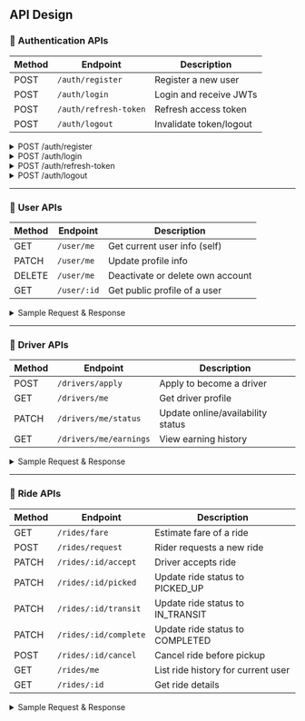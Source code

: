 ## API Design

### 🔐 **Authentication APIs**

| Method | Endpoint              | Description             |
| ------ | --------------------- | ----------------------- |
| POST   | `/auth/register`      | Register a new user     |
| POST   | `/auth/login`         | Login and receive JWTs  |
| POST   | `/auth/refresh-token` | Refresh access token    |
| POST   | `/auth/logout`        | Invalidate token/logout |

<details>
  <summary>POST /auth/register</summary>

**Sample Request**

```json
{
  "userName": "nafis",
  "email": "nafis@gmail.com",
  "password": "12x3tingTong!"
}
```

**Sample Response**

```json
{
  "statusCode": 201,
  "success": true,
  "message": "User registered successfully",
  "data": {
    "email": "nafis@gmail.com",
    "userName": "nafis",
    "role": "USER",
    "accountStatus": "active",
    "_id": "688da86f5adf6531e6852cfc",
    "createdAt": "2025-08-02T05:55:59.475Z"
  }
}
```

</details>

<details>
  <summary>POST /auth/login</summary>

**Sample Request**

```json
{
  "email": "nafis@gmail.com",
  "password": "12x3tingTong!"
}
```

**Sample Response**

```json
{
  "statusCode": 200,
  "success": true,
  "message": "User login successful",
  "data": {
    "accessToken": "access.token.value",
    "refreshToken": "refresh.token.value"
  }
}
```

</details>

<details>
  <summary>POST /auth/refresh-token</summary>

**Sample Request**

**Headers**
Authorization: Bearer <your-refresh-token>

**Sample Response**

```json
{
  "statusCode": 200,
  "success": true,
  "message": "Access token refreshed successfully",
  "data": {
    "accessToken": "eyJhbGciOiJIUzI1NiIsInR5cCI6IkpXVCJ9.eyJpZCI6IjY4OGQ5ZWU3Zjg2OGJkNjhiYmIyM2Y3MiIsImVtYWlsIjoicm9iQGdhbWFpbC5jb20iLCJyb2xlIjoiVVNFUiIsImlhdCI6MTc1NDExNDYxNCwiZXhwIjoxODQwNTE0NjE0fQ.KLb5NqbkotZjVFMytB3LofvDXs4ws0bf0say6ElsVoY",
    "refreshToken": "eyJhbGciOiJIUzI1NiIsInR5cCI6IkpXVCJ9.eyJpZCI6IjY4OGQ5ZWU3Zjg2OGJkNjhiYmIyM2Y3MiIsImVtYWlsIjoicm9iQGdhbWFpbC5jb20iLCJyb2xlIjoiVVNFUiIsImlhdCI6MTc1NDExMjMxNiwiZXhwIjoyMzU4OTEyMzE2fQ.-TXtydu_qzDWX_faxHUtSZtiw97t7wUu3xg0GJjDAUM"
  }
}
```

</details>

<details>
  <summary>POST /auth/logout</summary>

**Sample Response**

```json
{
  "statusCode": 200,
  "success": true,
  "message": "Logged out successfully",
  "data": null
}
```

</details>

---

### 👤 **User APIs**

| Method | Endpoint    | Description                      |
| ------ | ----------- | -------------------------------- |
| GET    | `/user/me`  | Get current user info (self)     |
| PATCH  | `/user/me`  | Update profile info              |
| DELETE | `/user/me`  | Deactivate or delete own account |
| GET    | `/user/:id` | Get public profile of a user     |

<details>
  <summary>Sample Request & Response</summary>

**GET /user/me**
Requires JWT in `Authorization` header.

**Response**

```json
{
  "statusCode": 200,
  "success": true,
  "message": "Your profile retrieved successfully",
  "data": {
    "_id": "688da86f5adf6531e6852cfc",
    "email": "nafis@gamail.com",
    "userName": "nafis",
    "role": "USER",
    "accountStatus": "active",
    "authProviders": [
      {
        "provider": "local",
        "providerId": "nafis@gamail.com"
      }
    ],
    "createdAt": "2025-08-02T05:55:59.475Z",
    "updatedAt": "2025-08-02T05:55:59.475Z"
  }
}
```

**PATCH /user/me**

**Request**

```json
{
  "userName": "nafiss"
}
```

**Response**

```json
{
  "statusCode": 200,
  "success": true,
  "message": "User data updated successfully",
  "data": {
    "_id": "688da86f5adf6531e6852cfc",
    "email": "nafis@gamail.com",
    "userName": "nafiss",
    "role": "USER",
    "accountStatus": "active",
    "authProviders": [
      {
        "provider": "local",
        "providerId": "nafis@gamail.com"
      }
    ],
    "createdAt": "2025-08-02T05:55:59.475Z",
    "updatedAt": "2025-08-02T06:09:28.252Z"
  }
}
```

**DELETE /user/me**

**Response**

```json
{
  "statusCode": 200,
  "success": true,
  "message": "User deleted (deactivated) successfully",
  "data": {
    "_id": "688da86f5adf6531e6852cfc",
    "email": "nafis@gamail.com",
    "userName": "nafiss",
    "role": "USER",
    "accountStatus": "deactivated",
    "authProviders": [
      {
        "provider": "local",
        "providerId": "nafis@gamail.com"
      }
    ],
    "createdAt": "2025-08-02T05:55:59.475Z",
    "updatedAt": "2025-08-02T06:12:26.142Z"
  }
}
```

**GET /user/\:id**
**Request**

`/user/688da86f5adf6531e6852cfc`

**Response**

```json
{
  "statusCode": 200,
  "success": true,
  "message": "Public Profile retrieved successfully",
  "data": {
    "name": "nafiss",
    "email": "nafis@gamail.com"
  }
}
```

</details>

---

### 🚗 **Driver APIs**

| Method | Endpoint               | Description                       |
| ------ | ---------------------- | --------------------------------- |
| POST   | `/drivers/apply`       | Apply to become a driver          |
| GET    | `/drivers/me`          | Get driver profile                |
| PATCH  | `/drivers/me/status`   | Update online/availability status |
| GET    | `/drivers/me/earnings` | View earning history              |

<details>
  <summary>Sample Request & Response</summary>

**POST /drivers/apply**

```json
{
  "driverLocation": {
    "latitude": 23.8103,
    "longitude": 90.4125
  },
  "vehicleInfo": {
    "vehicleType": "Car",
    "brand": "Toyota",
    "model": "Corolla",
    "year": 2020,
    "plateNumber": "DHK-5487"
  }
}
```

**Response**

```json
{
  "statusCode": 201,
  "success": true,
  "message": "Driver application submitted successfully",
  "data": {
    "userId": "688d9f33f868bd68bbb23f7b",
    "approvalStatus": "PENDING",
    "onlineStatus": "OFFLINE",
    "driverLocation": {
      "latitude": 23.8103,
      "longitude": 90.4125
    },
    "vehicleInfo": {
      "vehicleType": "Car",
      "brand": "Toyota",
      "model": "Corolla",
      "year": 2020,
      "plateNumber": "DHK-5487"
    },
    "_id": "688dad9b39d4876810a2d98e",
    "createdAt": "2025-08-02T06:18:03.519Z",
    "updatedAt": "2025-08-02T06:18:03.519Z"
  }
}
```

**GET /drivers/me**

Requires JWT in `Authorization` header.

**Response**

```json
{
  "statusCode": 200,
  "success": true,
  "message": "Your driver profile retrieved successfully",
  "data": {
    "_id": "688dad9b39d4876810a2d98e",
    "userId": "688d9f33f868bd68bbb23f7b",
    "approvalStatus": "APPROVED",
    "onlineStatus": "ONLINE",
    "driverLocation": {
      "latitude": 23.8103,
      "longitude": 90.4125
    },
    "vehicleInfo": {
      "vehicleType": "Car",
      "brand": "Toyota",
      "model": "Corolla",
      "year": 2020,
      "plateNumber": "DHK-5487"
    },
    "createdAt": "2025-08-02T06:18:03.519Z",
    "updatedAt": "2025-08-02T06:46:06.205Z"
  }
}
```

**PATCH /drivers/me/status**

```json
{
  "onlineStatus": "ONLINE"
}
```

**Response**

```json
{
  "statusCode": 200,
  "success": true,
  "message": "Driver status updated successfully",
  "data": {
    "_id": "688dad9b39d4876810a2d98e",
    "userId": "688d9f33f868bd68bbb23f7b",
    "approvalStatus": "APPROVED",
    "onlineStatus": "ONLINE",
    "driverLocation": {
      "latitude": 23.8103,
      "longitude": 90.4125
    },
    "vehicleInfo": {
      "vehicleType": "Car",
      "brand": "Toyota",
      "model": "Corolla",
      "year": 2020,
      "plateNumber": "DHK-5487"
    },
    "createdAt": "2025-08-02T06:18:03.519Z",
    "updatedAt": "2025-08-02T06:46:06.205Z"
  }
}
```

**GET /drivers/me/earnings**

**Response**

```json
{
  "statusCode": 200,
  "success": true,
  "data": [
    { "date": "2025-08-01", "amount": 50 },
    { "date": "2025-08-02", "amount": 75 }
  ]
}
```

</details>

---

### 🚕 **Ride APIs**

| Method | Endpoint              | Description                        |
| ------ | --------------------- | ---------------------------------- |
| GET    | `/rides/fare`         | Estimate fare of a ride            |
| POST   | `/rides/request`      | Rider requests a new ride          |
| PATCH  | `/rides/:id/accept`   | Driver accepts ride                |
| PATCH  | `/rides/:id/picked`   | Update ride status to PICKED_UP    |
| PATCH  | `/rides/:id/transit`  | Update ride status to IN_TRANSIT   |
| PATCH  | `/rides/:id/complete` | Update ride status to COMPLETED    |
| POST   | `/rides/:id/cancel`   | Cancel ride before pickup          |
| GET    | `/rides/me`           | List ride history for current user |
| GET    | `/rides/:id`          | Get ride details                   |

<details>
  <summary>Sample Request & Response</summary>

**GET /rides/fare**

```
fare?pickupLat=50805231.177530855&pickupLng=50805231.177530855&destLat=50805231.177530855&destLng=50805231.177530855
```

**Response**

```json
{
  "statusCode": 200,
  "success": true,
  "message": "Fare estimated successfully",
  "data": {
    "fare": 100
  }
}
```

**GET /rides/:id**

- Requires JWT in `Authorization` header.

**Response**

```json
{
  "statusCode": 200,
  "success": true,
  "message": "Ride details fetched successfully",
  "data": {
    "_id": "688db61e411e9aef67702f16",
    "riderId": "688d9ee7f868bd68bbb23f72",
    "driverId": null,
    "rideStatus": "REQUESTED",
    "pickupLocation": {
      "latitude": 23.780573,
      "longitude": 93.279239
    },
    "destinationLocation": {
      "latitude": 23.768406,
      "longitude": 90.408918
    },
    "transactionId": "txn_mdtwd6cg_0r2okxza",
    "fareEstimated": 370,
    "fareFinal": 0,
    "timestamps": {
      "requested": "2025-07-31T14:15:00.000Z",
      "canceled": "2025-08-02T06:56:27.659Z"
    },
    "createdAt": "2025-08-02T06:54:22.056Z",
    "updatedAt": "2025-08-02T06:56:27.661Z"
  }
}
```

**POST /rides/request**

**Request**

- Requires JWT in `Authorization` header.
- body:

```json
{
  "pickupLocation": {
    "latitude": 23.780573,
    "longitude": 93.279239
  },
  "destinationLocation": {
    "latitude": 23.768406,
    "longitude": 90.408918
  },
  "fareEstimated": 370,
  "fareFinal": 0.0,
  "timestamps": {
    "requested": "2025-07-31T14:15:00.000Z"
  }
}
```

**Response**

```json
{
  "statusCode": 201,
  "success": true,
  "message": "Ride request created successfully",
  "data": {
    "riderId": "688d9ee7f868bd68bbb23f72",
    "driverId": null,
    "rideStatus": "REQUESTED",
    "pickupLocation": {
      "latitude": 23.780573,
      "longitude": 93.279239
    },
    "destinationLocation": {
      "latitude": 23.768406,
      "longitude": 90.408918
    },
    "transactionId": "txn_mdtwd6cg_0r2okxza",
    "fareEstimated": 370,
    "fareFinal": 0,
    "timestamps": {
      "requested": "2025-07-31T14:15:00.000Z"
    },
    "_id": "688db61e411e9aef67702f16",
    "createdAt": "2025-08-02T06:54:22.056Z",
    "updatedAt": "2025-08-02T06:54:22.056Z"
  }
}
```

| POST | `/rides/:id/cancel` | Cancel ride before pickup |

<details>
  <summary>POST /rides/:id/cancel</summary>

**Request**

- Requires JWT in `Authorization` header.

**Response**

```json
{
  "statusCode": 200,
  "success": true,
  "message": "Ride cancelled successfully",
  "data": {
    "_id": "688db61e411e9aef67702f16",
    "riderId": "688d9ee7f868bd68bbb23f72",
    "driverId": null,
    "rideStatus": "CANCELLED",
    "pickupLocation": {
      "latitude": 23.780573,
      "longitude": 93.279239
    },
    "destinationLocation": {
      "latitude": 23.768406,
      "longitude": 90.408918
    },
    "transactionId": "txn_mdtwd6cg_0r2okxza",
    "fareEstimated": 370,
    "fareFinal": 0,
    "timestamps": {
      "requested": "2025-07-31T14:15:00.000Z",
      "canceled": "2025-08-02T06:56:27.659Z"
    },
    "createdAt": "2025-08-02T06:54:22.056Z",
    "updatedAt": "2025-08-02T06:56:27.661Z"
  }
}
```

**PATCH /rides/\:id/accept**

**Response**

```json
{
  "statusCode": 200,
  "success": true,
  "message": "Ride accepted successfully",
  "data": {
    "_id": "688db61e411e9aef67702f16",
    "riderId": "688d9ee7f868bd68bbb23f72",
    "driverId": "688d9f33f868bd68bbb23f7b",
    "rideStatus": "ACCEPTED",
    "pickupLocation": {
      "latitude": 23.780573,
      "longitude": 93.279239
    },
    "destinationLocation": {
      "latitude": 23.768406,
      "longitude": 90.408918
    },
    "transactionId": "txn_mdtwd6cg_0r2okxza",
    "fareEstimated": 370,
    "fareFinal": 0,
    "timestamps": {
      "requested": "2025-07-31T14:15:00.000Z",
      "accepted": "2025-08-02T07:03:52.781Z",
      "canceled": "2025-08-02T06:56:27.659Z"
    },
    "createdAt": "2025-08-02T06:54:22.056Z",
    "updatedAt": "2025-08-02T07:03:52.782Z"
  }
}
```

**PATCH /rides/\:id/picked**

**Response**

```json
{
  "statusCode": 200,
  "success": true,
  "message": "Ride marked as picked up successfully",
  "data": {
    "_id": "688db61e411e9aef67702f16",
    "riderId": "688d9ee7f868bd68bbb23f72",
    "driverId": "688d9f33f868bd68bbb23f7b",
    "rideStatus": "PICKED_UP",
    "pickupLocation": {
      "latitude": 23.780573,
      "longitude": 93.279239
    },
    "destinationLocation": {
      "latitude": 23.768406,
      "longitude": 90.408918
    },
    "transactionId": "txn_mdtwd6cg_0r2okxza",
    "fareEstimated": 370,
    "fareFinal": 0,
    "timestamps": {
      "requested": "2025-07-31T14:15:00.000Z",
      "accepted": "2025-08-02T07:03:52.781Z",
      "started": "2025-08-02T07:05:41.660Z",
      "canceled": "2025-08-02T06:56:27.659Z"
    },
    "createdAt": "2025-08-02T06:54:22.056Z",
    "updatedAt": "2025-08-02T07:05:41.661Z"
  }
}
```

**PATCH /rides/\:id/transit**

**Response**

```json
{
  "statusCode": 200,
  "success": true,
  "message": "Ride marked as in transit successfully",
  "data": {
    "_id": "688db61e411e9aef67702f16",
    "riderId": "688d9ee7f868bd68bbb23f72",
    "driverId": "688d9f33f868bd68bbb23f7b",
    "rideStatus": "IN_TRANSIT",
    "pickupLocation": {
      "latitude": 23.780573,
      "longitude": 93.279239
    },
    "destinationLocation": {
      "latitude": 23.768406,
      "longitude": 90.408918
    },
    "transactionId": "txn_mdtwd6cg_0r2okxza",
    "fareEstimated": 370,
    "fareFinal": 0,
    "timestamps": {
      "requested": "2025-07-31T14:15:00.000Z",
      "accepted": "2025-08-02T07:03:52.781Z",
      "started": "2025-08-02T07:05:41.660Z",
      "canceled": "2025-08-02T06:56:27.659Z"
    },
    "createdAt": "2025-08-02T06:54:22.056Z",
    "updatedAt": "2025-08-02T07:11:29.842Z"
  }
}
```

**PATCH /rides/\:id/complete**

**Response**

```json
{
  "statusCode": 200,
  "success": true,
  "message": "Ride marked as completed successfully",
  "data": {
    "ride": {
      "_id": "688db61e411e9aef67702f16",
      "riderId": "688d9ee7f868bd68bbb23f72",
      "driverId": "688d9f33f868bd68bbb23f7b",
      "rideStatus": "COMPLETED",
      "pickupLocation": {
        "latitude": 23.780573,
        "longitude": 93.279239
      },
      "destinationLocation": {
        "latitude": 23.768406,
        "longitude": 90.408918
      },
      "transactionId": "txn_mdtwd6cg_0r2okxza",
      "fareEstimated": 370,
      "fareFinal": 7342,
      "timestamps": {
        "requested": "2025-07-31T14:15:00.000Z",
        "accepted": "2025-08-02T07:03:52.781Z",
        "started": "2025-08-02T07:05:41.660Z",
        "completed": "2025-08-02T07:27:53.909Z",
        "canceled": "2025-08-02T06:56:27.659Z"
      },
      "createdAt": "2025-08-02T06:54:22.056Z",
      "updatedAt": "2025-08-02T07:27:53.915Z"
    },
    "transaction": {
      "transactionId": "txn_mdtwd6cg_0r2okxza",
      "amount": 7342,
      "paymentStatus": "PENDING",
      "paymentGateway": "SSLCOMMERZ",
      "invoiceUrl": "",
      "_id": "688dbdf9450e72b38d77ae38",
      "createdAt": "2025-08-02T07:27:53.932Z",
      "updatedAt": "2025-08-02T07:27:53.932Z"
    }
  }
}
```

</details>

---

### 💰 **Transaction APIs**

| Method | Endpoint            | Description          |
| ------ | ------------------- | -------------------- |
| PATCH  | `/transactions/pay` | Process ride payment |

<details>
  <summary>PATCH /transactions/pay</summary>

**Request**

```json
{
  "rideId": "abc123",
  "paymentMethod": "card"
}
```

**Response**

```json
{
  "statusCode": 200,
  "success": true,
  "message": "Payment successful",
  "data": {
    "transactionId": "txn_xyz123"
  }
}
```

</details>

---

### 💼 **Admin APIs**

| Method | Endpoint                     | Description                |
| ------ | ---------------------------- | -------------------------- |
| GET    | `/admin/users`               | List all users             |
| GET    | `/admin/drivers`             | List all drivers           |
| GET    | `/admin/rides`               | List all rides             |
| GET    | `/admin/users/:id`           | Get a single user's data   |
| PATCH  | `/admin/users/:id/block`     | Block user account         |
| PATCH  | `/admin/users/:id/unblock`   | Unblock user account       |
| PATCH  | `/admin/drivers/:id/approve` | Approve driver application |
| PATCH  | `/admin/drivers/:id/reject`  | Reject driver application  |

<details>
  <summary>GET /admin/users</summary>

**Response**

```json
{
  "statusCode": 200,
  "success": true,
  "message": "Users fetched successfully",
  "data": [
    {
      "_id": "688d9ee7f868bd68bbb23f72",
      "email": "rob@gamail.com",
      "userName": "rob",
      "password": "$purebcrypt$12$fcf35aeae6ce7673a5a9becebd64fba1$1ce8f7e7dc6bd8eaab402471dc744f30a5703f8ba3ba10bd66aef1c6fd96c92d",
      "role": "USER",
      "accountStatus": "active",
      "authProviders": [
        {
          "provider": "local",
          "providerId": "rob@gamail.com"
        }
      ],
      "createdAt": "2025-08-02T05:15:19.272Z",
      "updatedAt": "2025-08-02T05:15:19.272Z"
    },
    {
      "_id": "688d9f33f868bd68bbb23f7b",
      "email": "lucky@gamail.com",
      "userName": "lucky",
      "password": "$purebcrypt$12$dd4b581e9359f8cd65bd16ca57887624$980b6b4fc4d183a172f9332ae04e4b79321dde5ea63a693e007082d6a00e6d7b",
      "role": "DRIVER",
      "accountStatus": "active",
      "authProviders": [
        {
          "provider": "local",
          "providerId": "lucky@gamail.com"
        }
      ],
      "createdAt": "2025-08-02T05:16:35.805Z",
      "updatedAt": "2025-08-02T06:36:35.799Z"
    },
    ....
  ]
}
```

</details>

<details>
  <summary>GET /admin/drivers</summary>

**Response**

```json
{
  "statusCode": 200,
  "success": true,
  "message": "Drivers fetched successfully",
  "data": [
    {
      "_id": "688dad9b39d4876810a2d98e",
      "userId": "688d9f33f868bd68bbb23f7b",
      "approvalStatus": "APPROVED",
      "onlineStatus": "OFFLINE",
      "driverLocation": {
        "latitude": 23.8103,
        "longitude": 90.4125
      },
      "vehicleInfo": {
        "vehicleType": "Car",
        "brand": "Toyota",
        "model": "Corolla",
        "year": 2020,
        "plateNumber": "DHK-5487"
      },
      "createdAt": "2025-08-02T06:18:03.519Z",
      "updatedAt": "2025-08-02T06:36:35.796Z"
    },
    ....
  ]
}
```

</details>

<details>
  <summary>PATCH /admin/users/:id/block</summary>

**Response**

```json
{
  "statusCode": 200,
  "success": true,
  "message": "User blocked"
}
```

</details>

<details>
  <summary>PATCH /admin/drivers/:id/approve</summary>

**Sample Request**

`PATCH /admin/drivers/688dad9b39d4876810a2d98e/approve`

**Response**

```json
{
  "statusCode": 200,
  "success": true,
  "message": "Driver approved successfully",
  "data": {
    "_id": "688dad9b39d4876810a2d98e",
    "userId": "688d9f33f868bd68bbb23f7b",
    "approvalStatus": "APPROVED",
    "onlineStatus": "OFFLINE",
    "driverLocation": {
      "latitude": 23.8103,
      "longitude": 90.4125
    },
    "vehicleInfo": {
      "vehicleType": "Car",
      "brand": "Toyota",
      "model": "Corolla",
      "year": 2020,
      "plateNumber": "DHK-5487"
    },
    "createdAt": "2025-08-02T06:18:03.519Z",
    "updatedAt": "2025-08-02T06:33:12.765Z"
  }
}
```

</details>

<details>
  <summary>PATCH /admin/drivers/:id/reject</summary>

**Sample Request**

`PATCH /admin/drivers/688dad9b39d4876810a2d98e/reject`

**Response**

```json
{
  "statusCode": 200,
  "success": true,
  "message": "Driver rejected successfully",
  "data": {
    "_id": "688dad9b39d4876810a2d98e",
    "userId": "688d9f33f868bd68bbb23f7b",
    "approvalStatus": "REJECTED",
    "onlineStatus": "OFFLINE",
    "driverLocation": {
      "latitude": 23.8103,
      "longitude": 90.4125
    },
    "vehicleInfo": {
      "vehicleType": "Car",
      "brand": "Toyota",
      "model": "Corolla",
      "year": 2020,
      "plateNumber": "DHK-5487"
    },
    "createdAt": "2025-08-02T06:18:03.519Z",
    "updatedAt": "2025-08-02T06:35:53.476Z"
  }
}
```

</details>
